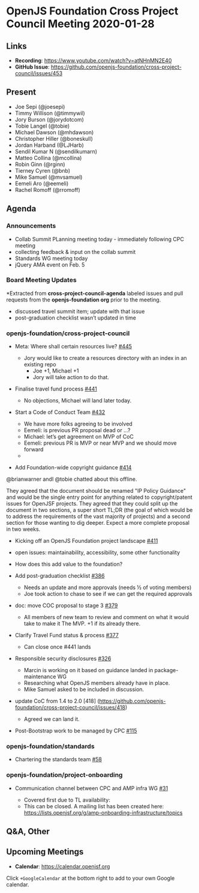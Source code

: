 # OpenJS Foundation Cross Project Council Meeting 2020-01-28

## Links

* **Recording**: https://www.youtube.com/watch?v=atNHnMN2E40
* **GitHub Issue**: https://github.com/openjs-foundation/cross-project-council/issues/453

## Present

* Joe Sepi (@joesepi)
* Timmy Willison (@timmywil)
* Jory Burson (@jorydotcom)
* Tobie Langel (@tobie)
* Michael Dawson (@mhdawson)
* Christopher Hiller (@boneskull)
* Jordan Harband (@LJHarb)
* Sendil Kumar N (@sendilkumarn)
* Matteo Collina (@mcollina)
* Robin Ginn (@rginn)
* Tierney Cyren (@bnb)
* Mike Samuel (@mvsamuel)
* Eemeli Aro (@eemeli)
* Rachel Romoff (@rromoff)

## Agenda

### Announcements

* Collab Summit PLanning meeting today - immediately following CPC meeting
* collecting feedback & input on the collab summit
* Standards WG meeting today
* jQuery AMA event on Feb. 5

### Board Meeting Updates

*Extracted from **cross-project-council-agenda** labeled issues and pull requests from the **openjs-foundation org** prior to the meeting.

* discussed travel summit item; update with that issue
* post-graduation checklist wasn’t updated in time

### openjs-foundation/cross-project-council

* Meta: Where shall certain resources live? [#445](https://github.com/openjs-foundation/cross-project-council/issues/445)
  * Jory would like to create a resources directory with an index in an existing repo
    * Joe +1, Michael +1
    * Jory will take action to do that.

* Finalise travel fund process [#441](https://github.com/openjs-foundation/cross-project-council/pull/441)
  * No objections, Michael will land later today.

* Start a Code of Conduct Team [#432](https://github.com/openjs-foundation/cross-project-council/issues/432)
  * We have more folks agreeing to be involved
  * Eemeli: is previous PR proposal dead or …?
  * Michael: let’s get agreement on MVP of CoC
  * Eemeli: previous PR is MVP or near MVP and we should move forward
  *

* Add Foundation-wide copyright guidance [#414](https://github.com/openjs-foundation/cross-project-council/pull/414)

@brianwarner andI @tobie chatted about this offline.

They agreed that the document should be renamed "IP Policy Guidance" and would be the single entry point for anything related to copyright/patent issues for OpenJSF projects. They agreed that they could split up the document in two sections, a super short TL;DR (the goal of which would be to address the requirements of the vast majority of projects) and a second section for those wanting to dig deeper.
Expect a more complete proposal in two weeks.

* Kicking off an OpenJS Foundation project landscape [#411](https://github.com/openjs-foundation/cross-project-council/issues/411)

* open issues: maintainability, accessibility, some other functionality
* How does this add value to the foundation?

* Add post-graduation checklist [#386](https://github.com/openjs-foundation/cross-project-council/pull/386)
  * Needs an update and more approvals (needs ½ of voting members)
  * Joe took action to chase to see if we can get the required approvals

* doc: move COC proposal to stage 3 [#379](https://github.com/openjs-foundation/cross-project-council/pull/379)
  * All members of new team to review and comment on what it would take to make it
    The MVP.  +1 if its already there.

* Clarify Travel Fund status & process [#377](https://github.com/openjs-foundation/cross-project-council/issues/377)
  * Can close once  #441 lands

* Responsible security disclosures [#326](https://github.com/openjs-foundation/cross-project-council/issues/326)
  * Marcin is working on it based on guidance landed in package-maintenance WG
  * Researching what OpenJS members already have in place.
  * Mike Samuel asked to be included in discussion.

* update CoC from 1.4 to 2.0 [418] (https://github.com/openjs-foundation/cross-project-council/issues/418)
  * Agreed we can land it.

* Post-Bootstrap work to be managed by CPC [#115](https://github.com/openjs-foundation/cross-project-council/issues/115)


### openjs-foundation/standards

* Chartering the standards team [#58](https://github.com/openjs-foundation/standards/issues/58)

### openjs-foundation/project-onboarding

* Communication channel between CPC and AMP infra WG [#31](https://github.com/openjs-foundation/project-onboarding/issues/31)

  * Covered first due to TL availability:
  * This can be closed. A mailing list has been created here:  https://lists.openjsf.org/g/amp-onboarding-infrastructure/topics



## Q&A, Other

## Upcoming Meetings

* **Calendar**: https://calendar.openjsf.org

Click `+GoogleCalendar` at the bottom right to add to your own Google calendar.

